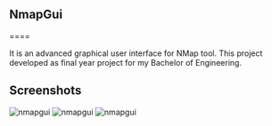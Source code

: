## NmapGui
====


It is an advanced graphical user interface for NMap tool. This project developed as final year project for my Bachelor of Engineering.



## Screenshots

![nmapgui](https://cyber7ron.github.io/assets/img/NMapGUI.png)
![nmapgui](https://cyber7ron.github.io/assets/img/NMapGUIHTML.png)
![nmapgui](https://cyber7ron.github.io/assets/img/NMapGUIGraph.png)


